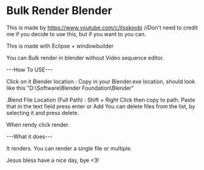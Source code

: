 # Bulk Render Blender
This is made by https://www.youtube.com/c/itsskoobi     //Don't need to credit me if you decide to use this, but if you want to you can.

This is made with Eclipse + windowbuilder

You can Bulk render in blender without Video sequence editor.

---How To USE---

Click on it
Blender location :
Copy in your Blender.exe location, should look like this  "D:\Software\Blender Foundation\Blender"

.Blend File Location (Full Path) :
Shift + Right Click then copy to path. Paste that in the text field press enter or Add
You can delete files from the list, by selecting it and press delete.

When rendy click render.

---What it does---

It renders. You can render a single file or multiple.


Jesus bless have a nice day, bye <3!
